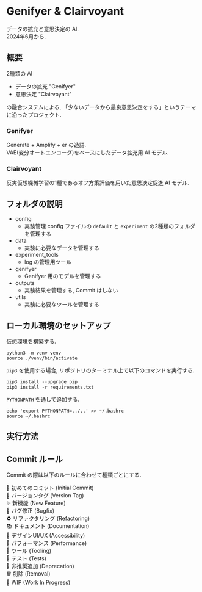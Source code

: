 # Genifyer & Clairvoyant
データの拡充と意思決定の AI.  
2024年6月から.

## 概要
2種類の AI

- データの拡充 "Genifyer"
- 意思決定 "Clairvoyant"

の融合システムによる, 「少ないデータから最良意思決定をする」というテーマに沿ったプロジェクト.  

### Genifyer
Generate + Amplify + er の造語.  
VAE(変分オートエンコーダ)をベースにしたデータ拡充用 AI モデル.

### Clairvoyant
反実仮想機械学習の1種であるオフ方策評価を用いた意思決定促進 AI モデル.

## フォルダの説明
- config
    - 実験管理 config ファイルの `default` と `experiment` の2種類のフォルダを管理する
- data
    - 実験に必要なデータを管理する
- experiment_tools
    - log の管理用ツール
- genifyer
    - Genifyer 用のモデルを管理する
- outputs
    - 実験結果を管理する, Commit はしない
- utils
    - 実験に必要なツールを管理する

## ローカル環境のセットアップ
仮想環境を構築する.

```
python3 -m venv venv
source ./venv/bin/activate
```

`pip3` を使用する場合, リポジトリのターミナル上で以下のコマンドを実行する.

```
pip3 install --upgrade pip
pip3 install -r requirements.txt
```

`PYTHONPATH` を通して追加する.

```
echo 'export PYTHONPATH=../..' >> ~/.bashrc
source ~/.bashrc
```

## 実行方法


## Commit ルール
Commit の際は以下のルールに合わせて種類ごとにする.

🎉  初めてのコミット (Initial Commit)  
🔖  バージョンタグ (Version Tag)  
✨  新機能 (New Feature)  
🐛  バグ修正 (Bugfix)  
♻️  リファクタリング (Refactoring)  
📚  ドキュメント (Documentation)  
🎨  デザインUI/UX (Accessibility)  
🐎  パフォーマンス (Performance)  
🔧  ツール (Tooling)  
🚨  テスト (Tests)  
💩  非推奨追加 (Deprecation)  
🗑️  削除 (Removal)  
🚧  WIP (Work In Progress)